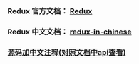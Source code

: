 
### Redux 官方文档： [Redux](https://github.com/reduxjs/redux)

###  Redux 中文文档： [redux-in-chinese](https://github.com/camsong/redux-in-chinese)

### [源码加中文注释(对照文档中api查看)](./docs/_sources.md)
